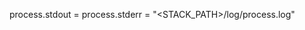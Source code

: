 <!-- post: 1967-09-26-bluepill_build-your-own-pill-file -->


process.stdout = process.stderr = "&lt;STACK&#95;PATH&gt;/log/process.log"
